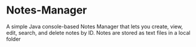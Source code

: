 # Notes-Manager
A simple Java console-based Notes Manager that lets you create, view, edit, search, and delete notes by ID. Notes are stored as text files in a local folder

